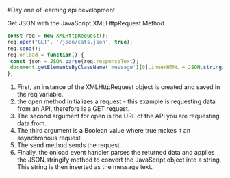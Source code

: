 
#Day one of learning api development
<p>Get JSON with the JavaScript XMLHttpRequest Method</p>

 ```javascript
const req = new XMLHttpRequest();
req.open("GET", '/json/cats.json', true);
req.send();
req.onload = function() {
  const json = JSON.parse(req.responseText);
  document.getElementsByClassName('message')[0].innerHTML = JSON.stringify(json);
};

```
1. First, an instance of the XMLHttpRequest object is created and saved in the req variable.
2. the open method initializes a request - this example is requesting data from an API, therefore is a GET request.
3. The second argument for open is the URL of the API you are requesting data from.
4. The third argument is a Boolean value where true makes it an asynchronous request.
5. The send method sends the request.
6. Finally, the onload event handler parses the returned data and applies the JSON.stringify method to convert the JavaScript object into a string. This string is then inserted as the message text.</p>
